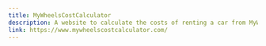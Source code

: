 ```yaml
---
title: MyWheelsCostCalculator
description: A website to calculate the costs of renting a car from MyWheels
link: https://www.mywheelscostcalculator.com/
---
```

